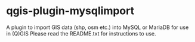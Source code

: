 # qgis-plugin-mysqlimport
A plugin to import GIS data (shp, osm etc.) into MySQL or MariaDB for use in (Q)GIS
Please read the README.txt for instructions to use.
